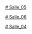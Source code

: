 [# Salle_05](https://github.com/TAIBIAchraf/TP_2/blob/main/salle%20_5.md)

[# Salle_06](https://github.com/TAIBIAchraf/TP_2/blob/main/salle_6.md)

[# Salle_04](https://github.com/TAIBIAchraf/TP_2/blob/main/Salle4.md)
